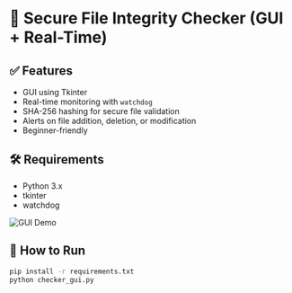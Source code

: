# 🔐 Secure File Integrity Checker (GUI + Real-Time)

## ✅ Features
- GUI using Tkinter
- Real-time monitoring with `watchdog`
- SHA-256 hashing for secure file validation
- Alerts on file addition, deletion, or modification
- Beginner-friendly

## 🛠 Requirements
- Python 3.x
- tkinter
- watchdog

![GUI Demo](https://i.postimg.cc/cCnt04XF/Screenshot-2025-07-01-224804.png)

## 🚀 How to Run
```bash
pip install -r requirements.txt
python checker_gui.py



